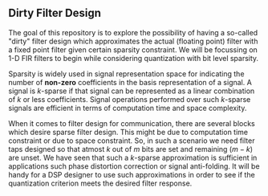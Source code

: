 ## Dirty Filter Design

The goal of this repository is to explore the possibility of having a so-called "dirty" filter design which approximates the actual (floating point) filter with a fixed point filter given certain sparsity constraint. We will be focussing on 1-D FIR filters to begin while considering quantization with bit level sparsity.

Sparsity is widely used in signal representation space for indicating the number of __non-zero__ coefficients in the basis representation of a signal. A signal is $k$-sparse if that signal can be represented as a linear combination of $k$  or less coefficients. Signal operations performed over such $k$-sparse signals are efficient in terms of computation time and space complexity.

When it comes to filter design for communication, there are several blocks which desire sparse filter design. This might be due to computation time constraint or due to space constraint. So, in such a scenario we need filter taps designed so that atmost $k$ out of $m$ bits are set and remaining $(m-k)$ are unset. We have seen that such a $k$-sparse approximation is sufficient in applications such phase distortion correction or signal anti-folding. It will be handy for a DSP designer to use such approximations in order to see if the quantization criterion meets the desired filter response. 
